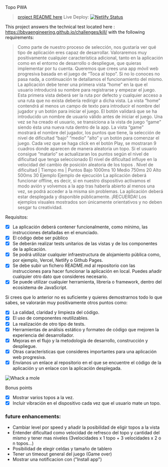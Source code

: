 Topo PWA
> [project README here](https://github.com/friedelredward/topo-pwa/blob/master/topo-pwa/README.md)
> Live Deploy:  [![Netlify Status](https://api.netlify.com/api/v1/badges/93cf819b-7466-403b-8dfa-433957ecbe4f/deploy-status)](https://app.netlify.com/sites/whack-a-mole-pwa/deploys)

This project answers the technical test located here : https://bbvaengineering.github.io/challenges/kill/
with the following requirements:
> Como parte de nuestro proceso de selección, nos gustaría ver qué tipo de aplicación eres capaz de desarrollar. Valoraremos muy positivamente cualquier característica adicional,
> tanto en la aplicación como en el entorno de desarrollo o despliegue, que quieras implementar por tu cuenta.
> Queremos que crees una app móvil web progresiva basada en el juego de “Toca al topo”.
> Si no lo conoces no pasa nada, a continuación te detallamos el funcionamiento del mismo.
> La aplicación debe tener una primera vista “home” en la que el usuario introducirá su nombre para registrarse y empezar el juego. Esta primera vista deberá ser la ruta por defecto y cualquier acceso a una ruta que no exista debería redirigir a dicha vista.
> La vista “home” contendrá al menos un campo de texto para introducir el nombre del jugador y un botón para iniciar el juego. El botón validará que se ha introducido un nombre de usuario válido antes de iniciar el juego.
> Una vez se ha creado el usuario, se transiciona a la vista de juego “game” siendo ésta una nueva ruta dentro de la app.
> La vista “game” mostrará el nombre del jugador, los puntos que tiene, la selección de nivel de dificultad “bajo” “medio” “alto” y un botón para comenzar el juego.
> Cada vez que se haga click en el botón Play, se mostraran 9 cuadros donde aparecen de manera aleatoria un topo. Si el usuario consigue “matarlo” se actualizaran los puntos según el nivel de dificultad que tenga seleccionado
El nivel de dificultad influye en la velocidad del cambio de posición aleatoria de los topos .
Nivel de dificultad	| Tiempo ms	| Puntos
> Bajo	1000ms	10
> Medio	750ms	20
> Alto	500ms	30
Ejemplo
Ejemplo de ejecución
La aplicación deberá funcionar offline, es decir, si en nuestro dispositivo activamos el modo avión y volvemos a la app tras haberla abierto al menos una vez, se podrá acceder a la misma sin problemas.
La aplicación deberá estar desplegada y disponible públicamente.
¡RECUERDA! Los ejemplos visuales mostrados son únicamente orientativos y no deben sesgar tu creatividad.

Requisitos:
- [x] La aplicación deberá contener funcionalmente, como mínimo, las instrucciones detalladas en el enunciado.
- [x] El código debe ser público
- [x] Se deberán realizar tests unitarios de las vistas y de los componentes de la aplicación.
- [x] Se podrá utilizar cualquier infraestructura de alojamiento pública como, por ejemplo, Vercel, Netlify o Github Pages.
- [x] Se debe subir un fichero README.md al repositorio con las instrucciones para hacer funcionar la aplicación en local. Puedes añadir cualquier otro dato que consideres necesario.
- [x] Se puede utilizar cualquier herramienta, librería o framework, dentro del ecosistema de JavaScript.

Si crees que lo anterior no es suficiente y quieres demostrarnos todo lo que sabes, se valorarán muy positivamente otros puntos como:

- [x] La calidad, claridad y limpieza del código.
- [x] El uso de componentes reutilizables.
- [X] La realización de otro tipo de tests.
- [x] Herramientas de análisis estático y formateo de código que mejoren la experiencia del desarrollador.
- [x] Mejoras en el flujo y la metodología de desarrollo, construcción y despliegue.
- [x] Otras características que consideres importantes para una aplicación web progresiva.
- [x] Envíanos un enlace al repositorio en el que se encuentre el código de la aplicación y un enlace con la aplicación desplegada.

![Whack a mole](https://bbvaengineering.github.io/challenges/assets/images/kill.gif)

Bonus points

- [x] Mostrar varios topos a la vez.
- [x] Incluir vibración en el dispositivo cada vez que el usuario mate un topo.

### future enhancements:
- Cambiar level por speed y añadir la posibilidad de eligir topos a la vista
- Entender dificultad como velocidad de refresco del topo y cantidad del mismo y tener mas niveles (3velocidades x 1 topo + 3 velocidades x 2 o n topos...)
- Posibilidad de elegir celdas y tamaño de tablero
- Tener un timeout  general del juego (Game over)
- Mostrar una notificacion con ("Install app")
